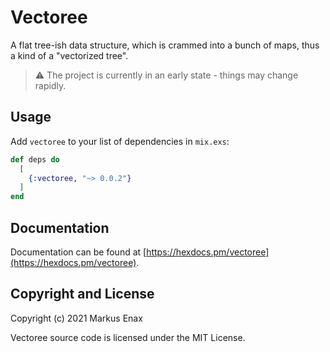 # Vectoree

A flat tree-ish data structure, which is crammed into a bunch of maps, thus a kind of a "vectorized tree".

> ⚠ The project is currently in an early state - things may change rapidly.

## Usage

Add `vectoree` to your list of dependencies in `mix.exs`:

```elixir
def deps do
  [
    {:vectoree, "~> 0.0.2"}
  ]
end
```

## Documentation

Documentation can be found at [https://hexdocs.pm/vectoree](https://hexdocs.pm/vectoree).

## Copyright and License

Copyright (c) 2021 Markus Enax

Vectoree source code is licensed under the MIT License.
